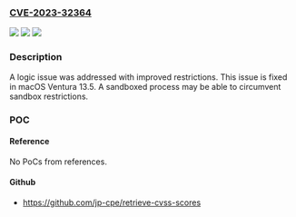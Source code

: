 ### [CVE-2023-32364](https://cve.mitre.org/cgi-bin/cvename.cgi?name=CVE-2023-32364)
![](https://img.shields.io/static/v1?label=Product&message=macOS&color=blue)
![](https://img.shields.io/static/v1?label=Version&message=unspecified%3C%2013.5%20&color=brighgreen)
![](https://img.shields.io/static/v1?label=Vulnerability&message=A%20sandboxed%20process%20may%20be%20able%20to%20circumvent%20sandbox%20restrictions&color=brighgreen)

### Description

A logic issue was addressed with improved restrictions. This issue is fixed in macOS Ventura 13.5. A sandboxed process may be able to circumvent sandbox restrictions.

### POC

#### Reference
No PoCs from references.

#### Github
- https://github.com/jp-cpe/retrieve-cvss-scores

